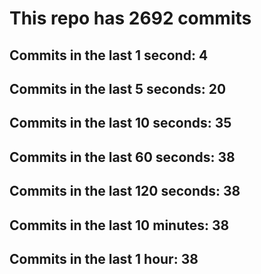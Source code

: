 # This repo has 2692 commits

## Commits in the last 1 second: 4
## Commits in the last 5 seconds: 20
## Commits in the last 10 seconds: 35
## Commits in the last 60 seconds: 38
## Commits in the last 120 seconds: 38
## Commits in the last 10 minutes: 38
## Commits in the last 1 hour: 38

